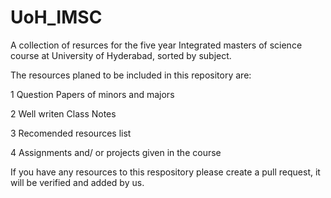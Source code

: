 # UoH_IMSC
A collection of resurces for the five year Integrated masters of science course at University of Hyderabad, sorted by subject.

The resources planed to be included in this repository are:

1 Question Papers of minors and majors

2 Well writen Class Notes

3 Recomended resources list

4 Assignments and/ or projects given in the course

If you have any resources to this respository please create a pull request, it will be verified and added by us.
